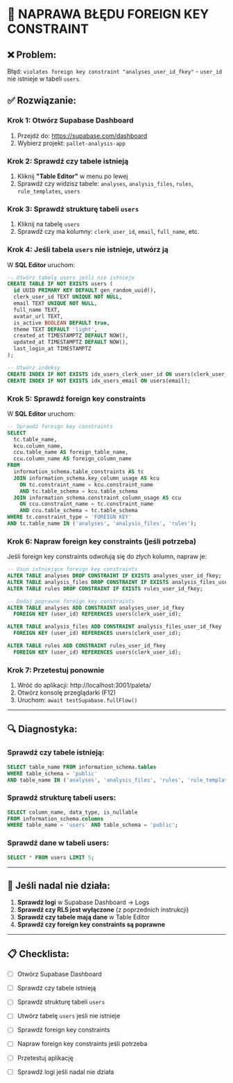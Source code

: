 # 🔧 NAPRAWA BŁĘDU FOREIGN KEY CONSTRAINT

## ❌ **Problem:** 
Błąd: `violates foreign key constraint "analyses_user_id_fkey"` - `user_id` nie istnieje w tabeli `users`.

## ✅ **Rozwiązanie:**

### **Krok 1:** Otwórz Supabase Dashboard
1. Przejdź do: https://supabase.com/dashboard
2. Wybierz projekt: `pallet-analysis-app`

### **Krok 2:** Sprawdź czy tabele istnieją
1. Kliknij **"Table Editor"** w menu po lewej
2. Sprawdź czy widzisz tabele: `analyses`, `analysis_files`, `rules`, `rule_templates`, `users`

### **Krok 3:** Sprawdź strukturę tabeli `users`
1. Kliknij na tabelę `users`
2. Sprawdź czy ma kolumny: `clerk_user_id`, `email`, `full_name`, etc.

### **Krok 4:** Jeśli tabela `users` nie istnieje, utwórz ją
W **SQL Editor** uruchom:

```sql
-- Utwórz tabelę users jeśli nie istnieje
CREATE TABLE IF NOT EXISTS users (
  id UUID PRIMARY KEY DEFAULT gen_random_uuid(),
  clerk_user_id TEXT UNIQUE NOT NULL,
  email TEXT UNIQUE NOT NULL,
  full_name TEXT,
  avatar_url TEXT,
  is_active BOOLEAN DEFAULT true,
  theme TEXT DEFAULT 'light',
  created_at TIMESTAMPTZ DEFAULT NOW(),
  updated_at TIMESTAMPTZ DEFAULT NOW(),
  last_login_at TIMESTAMPTZ
);

-- Utwórz indeksy
CREATE INDEX IF NOT EXISTS idx_users_clerk_user_id ON users(clerk_user_id);
CREATE INDEX IF NOT EXISTS idx_users_email ON users(email);
```

### **Krok 5:** Sprawdź foreign key constraints
W **SQL Editor** uruchom:

```sql
-- Sprawdź foreign key constraints
SELECT 
  tc.table_name, 
  kcu.column_name, 
  ccu.table_name AS foreign_table_name,
  ccu.column_name AS foreign_column_name 
FROM 
  information_schema.table_constraints AS tc 
  JOIN information_schema.key_column_usage AS kcu
    ON tc.constraint_name = kcu.constraint_name
    AND tc.table_schema = kcu.table_schema
  JOIN information_schema.constraint_column_usage AS ccu
    ON ccu.constraint_name = tc.constraint_name
    AND ccu.table_schema = tc.table_schema
WHERE tc.constraint_type = 'FOREIGN KEY' 
AND tc.table_name IN ('analyses', 'analysis_files', 'rules');
```

### **Krok 6:** Napraw foreign key constraints (jeśli potrzeba)
Jeśli foreign key constraints odwołują się do złych kolumn, napraw je:

```sql
-- Usuń istniejące foreign key constraints
ALTER TABLE analyses DROP CONSTRAINT IF EXISTS analyses_user_id_fkey;
ALTER TABLE analysis_files DROP CONSTRAINT IF EXISTS analysis_files_user_id_fkey;
ALTER TABLE rules DROP CONSTRAINT IF EXISTS rules_user_id_fkey;

-- Dodaj poprawne foreign key constraints
ALTER TABLE analyses ADD CONSTRAINT analyses_user_id_fkey 
  FOREIGN KEY (user_id) REFERENCES users(clerk_user_id);

ALTER TABLE analysis_files ADD CONSTRAINT analysis_files_user_id_fkey 
  FOREIGN KEY (user_id) REFERENCES users(clerk_user_id);

ALTER TABLE rules ADD CONSTRAINT rules_user_id_fkey 
  FOREIGN KEY (user_id) REFERENCES users(clerk_user_id);
```

### **Krok 7:** Przetestuj ponownie
1. Wróć do aplikacji: http://localhost:3001/paleta/
2. Otwórz konsolę przeglądarki (F12)
3. Uruchom: `await testSupabase.fullFlow()`

---

## 🔍 **Diagnostyka:**

### Sprawdź czy tabele istnieją:
```sql
SELECT table_name FROM information_schema.tables 
WHERE table_schema = 'public' 
AND table_name IN ('analyses', 'analysis_files', 'rules', 'rule_templates', 'users');
```

### Sprawdź strukturę tabeli users:
```sql
SELECT column_name, data_type, is_nullable 
FROM information_schema.columns 
WHERE table_name = 'users' AND table_schema = 'public';
```

### Sprawdź dane w tabeli users:
```sql
SELECT * FROM users LIMIT 5;
```

---

## 🚨 **Jeśli nadal nie działa:**

1. **Sprawdź logi** w Supabase Dashboard → Logs
2. **Sprawdź czy RLS jest wyłączone** (z poprzednich instrukcji)
3. **Sprawdź czy tabele mają dane** w Table Editor
4. **Sprawdź czy foreign key constraints są poprawne**

---

## 📋 **Checklista:**

- [ ] Otwórz Supabase Dashboard
- [ ] Sprawdź czy tabele istnieją
- [ ] Sprawdź strukturę tabeli `users`
- [ ] Utwórz tabelę `users` jeśli nie istnieje
- [ ] Sprawdź foreign key constraints
- [ ] Napraw foreign key constraints jeśli potrzeba
- [ ] Przetestuj aplikację
- [ ] Sprawdź logi jeśli nadal nie działa

